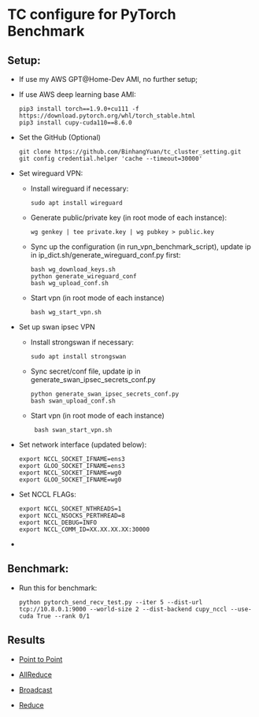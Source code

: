 # TC configure for PyTorch Benchmark

## Setup:

- If use my AWS GPT@Home-Dev AMI, no further setup; 

- If use AWS deep learning base AMI:

      pip3 install torch==1.9.0+cu111 -f https://download.pytorch.org/whl/torch_stable.html
      pip3 install cupy-cuda110==8.6.0


- Set the GitHub (Optional) 

      git clone https://github.com/BinhangYuan/tc_cluster_setting.git
      git config credential.helper 'cache --timeout=30000'

- Set wireguard VPN:

  - Install wireguard if necessary:
      
        sudo apt install wireguard

  - Generate public/private key (in root mode of each instance):
        
        wg genkey | tee private.key | wg pubkey > public.key
  
  - Sync up the configuration (in run_vpn_benchmark_script), update ip in ip_dict.sh/generate_wireguard_conf.py first: 
        
        bash wg_download_keys.sh
        python generate_wireguard_conf
        bash wg_upload_conf.sh
  
  - Start vpn (in root mode of each instance)

        bash wg_start_vpn.sh

- Set up swan ipsec VPN
  - Install strongswan if necessary:
      
        sudo apt install strongswan
  - Sync secret/conf file, update ip in generate_swan_ipsec_secrets_conf.py
        
        python generate_swan_ipsec_secrets_conf.py
        bash swan_upload_conf.sh
  
  - Start vpn (in root mode of each instance)
        
         bash swan_start_vpn.sh

- Set network interface (updated below):

      export NCCL_SOCKET_IFNAME=ens3
      export GLOO_SOCKET_IFNAME=ens3
      export NCCL_SOCKET_IFNAME=wg0
      export GLOO_SOCKET_IFNAME=wg0


- Set NCCL FLAGs:

      export NCCL_SOCKET_NTHREADS=1
      export NCCL_NSOCKS_PERTHREAD=8
      export NCCL_DEBUG=INFO
      export NCCL_COMM_ID=XX.XX.XX.XX:30000
- 

## Benchmark:

- Run this for benchmark:

      python pytorch_send_recv_test.py --iter 5 --dist-url tcp://10.8.0.1:9000 --world-size 2 --dist-backend cupy_nccl --use-cuda True --rank 0/1

## Results 

- [Point to Point](./results/p2p.md)

- [AllReduce](./results/allreduce.md)

- [Broadcast](./results/broadcast.md)

- [Reduce](./results/reduce.md)






